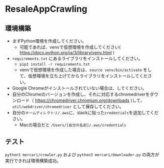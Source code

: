 # ResaleAppCrawling

## 環境構築

- まずPython環境を作成してください。
  - 可能であれば、venvで仮想環境を作成してください( https://docs.python.org/ja/3/library/venv.html )
- `requirements.txt` にあるライブラリをインストールしてください。
  - `pip3 install -r requirements.txt`
  - venvで仮想環境を作成した場合は、`source venv/bin/activate` をして、仮想環境を立ち上げてからライブラリをインストールしてください。
- Google Chromeがインストールされていない場合は、してください。
- 自分のChromeのバージョンを作成し、それに対応するchromedriverをダウンロード（ https://chromedriver.chromium.org/downloads )して、`util/webdriver/chromedriver` として保存してください。
- 自分の`ホームディレクトリ/.aws`に、slackに貼った`credentials`を追加してください。
  - Macの場合だと `/Users/[自分の名前]/.aws/credentials`

## テスト

`python3 mercari/crawler.py` および `python3 mercari/downloader.py` の両方が実行できれば環境構築成功。